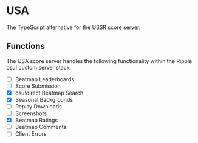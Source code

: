 # USA
The TypeScript alternative for the [USSR](https://github.com/RealistikOsu/USSR) score server.

## Functions
The USA score server handles the following functionality within the Ripple osu! custom server stack:
- [ ] Beatmap Leaderboards
- [ ] Score Submission
- [x] osu!direct Beatmap Search
- [x] Seasonal Backgrounds
- [ ] Replay Downloads
- [ ] Screenshots
- [x] Beatmap Ratings
- [ ] Beatmap Comments
- [ ] Client Errors